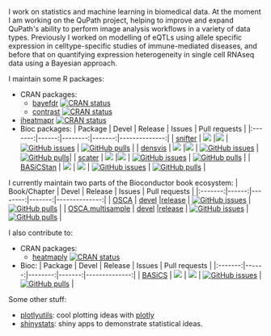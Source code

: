 I work on statistics and machine learning in biomedical data.
At the moment I am working on the QuPath project,
helping to improve and expand QuPath's ability
to perform image analysis workflows in a variety of data types.
Previously I worked on modelling of eQTLs using allele
specific expression in celltype-specific studies of immune-mediated diseases,
and before that on quantifying expression heterogeneity in 
single cell RNAseq data using a Bayesian approach.

<!-- [![Languages](https://github-readme-stats.vercel.app/api/top-langs?username=alanocallaghan&layout=compact&hide=tex,html,groovy&theme=radical)](https://github.com/anuraghazra/github-readme-stats) -->


<!-- [![GitHub stats](https://github-readme-stats.vercel.app/api?username=Alanocallaghan&count_private=true&theme=radical)](https://github.com/anuraghazra/github-readme-stats)
-->

I maintain some R packages:
- CRAN packages:
  - [bayefdr](https://cran.r-project.org/web/packages/bayefdr/index.html) [![CRAN
status](https://www.r-pkg.org/badges/version/bayefdr)](https://CRAN.R-project.org/package=bayefdr)
  - [contrast](https://cran.r-project.org/web/packages/contrast/index.html) [![CRAN
status](https://www.r-pkg.org/badges/version/contrast)](https://CRAN.R-project.org/package=contrast)
- [iheatmapr](https://cran.r-project.org/web/packages/iheatmapr/index.html) [![CRAN
status](https://www.r-pkg.org/badges/version/iheatmapr)](https://CRAN.R-project.org/package=iheatmapr)
- Bioc packages:
  | Package | Devel | Release | Issues | Pull requests |
  |:-------:|------:|--------:|-------:|--------------:|
  | [snifter](https://github.com/Alanocallaghan/snifter) | [![](http://bioconductor.org/shields/build/devel/bioc/snifter.svg)](http://bioconductor.org/checkResults/devel/bioc-LATEST/snifter) |[![](http://bioconductor.org/shields/build/release/bioc/snifter.svg)](http://bioconductor.org/checkResults/release/bioc-LATEST/snifter) | [![GitHub issues](https://img.shields.io/github/issues/Alanocallaghan/snifter)](https://github.com/Alanocallaghan/snifter/issues) | [![GitHub pulls](https://img.shields.io/github/issues-pr/Alanocallaghan/snifter)](https://github.com/Alanocallaghan/snifter/pulls) |
  | [densvis](https://github.com/Alanocallaghan/densvis) | [![](http://bioconductor.org/shields/build/devel/bioc/densvis.svg)](http://bioconductor.org/checkResults/devel/bioc-LATEST/densvis) |[![](http://bioconductor.org/shields/build/release/bioc/densvis.svg)](http://bioconductor.org/checkResults/release/bioc-LATEST/densvis) | [![GitHub issues](https://img.shields.io/github/issues/Alanocallaghan/densvis)](https://github.com/Alanocallaghan/densvis/issues) | [![GitHub pulls](https://img.shields.io/github/issues-pr/Alanocallaghan/densvis)](https://github.com/Alanocallaghan/densvis/pulls)|
  | [scater](https://github.com/Alanocallaghan/scater) | [![](http://bioconductor.org/shields/build/devel/bioc/scater.svg)](http://bioconductor.org/checkResults/devel/bioc-LATEST/scater) |[![](http://bioconductor.org/shields/build/release/bioc/scater.svg)](http://bioconductor.org/checkResults/release/bioc-LATEST/scater) | [![GitHub issues](https://img.shields.io/github/issues/Alanocallaghan/scater)](https://github.com/Alanocallaghan/scater/issues) | [![GitHub pulls](https://img.shields.io/github/issues-pr/Alanocallaghan/scater)](https://github.com/Alanocallaghan/scater/pulls) |
  | [BASiCStan](https://bioconductor.org/packages/devel/bioc/html/BASiCStan.html) | [![](http://bioconductor.org/shields/build/devel/bioc/BASiCStan.svg)](http://bioconductor.org/checkResults/devel/bioc-LATEST/BASiCStan) | [![](http://bioconductor.org/shields/build/release/bioc/BASiCStan.svg)](http://bioconductor.org/checkResults/release/bioc-LATEST/BASiCStan) | [![GitHub issues](https://img.shields.io/github/issues/Alanocallaghan/BASiCStan)](https://github.com/Alanocallaghan/BASiCStan/issues) | [![GitHub pulls](https://img.shields.io/github/issues-pr/Alanocallaghan/BASiCStan)](https://github.com/Alanocallaghan/BASiCStan/pulls) |

I currently maintain two parts of the Bioconductor book ecosystem:
  | Book/Chapter | Devel | Release | Issues | Pull requests |
  |:-------:|------:|--------:|-------:|--------------:|
  | [OSCA](https://github.com/OSCA-source/OSCA) | [devel](http://bioconductor.org/checkResults/devel/books-LATEST/OSCA) |[release](http://bioconductor.org/checkResults/release/books-LATEST/OSCA) | [![GitHub issues](https://img.shields.io/github/issues/OSCA-source/OSCA)](https://github.com/OSCA-source/OSCA/issues) | [![GitHub pulls](https://img.shields.io/github/issues-pr/OSCA-source/OSCA)](https://github.com/OSCA-source/OSCA/pulls) |
  | [OSCA.multisample](https://github.com/OSCA-source/OSCA.multisample) | [devel](http://bioconductor.org/checkResults/devel/books-LATEST/OSCA.multisample) |[release](http://bioconductor.org/checkResults/release/books-LATEST/OSCA.multisample) | [![GitHub issues](https://img.shields.io/github/issues/OSCA-source/OSCA.multisample)](https://github.com/OSCA-source/OSCA.multisample/issues) | [![GitHub pulls](https://img.shields.io/github/issues-pr/OSCA-source/OSCA)](https://github.com/OSCA-source/OSCA.multisample/pulls) |


I also contribute to:
- CRAN packages:
  - [heatmaply](https://cran.r-project.org/web/packages/heatmaply/index.html) [![CRAN
status](https://www.r-pkg.org/badges/version/heatmaply)](https://CRAN.R-project.org/package=heatmaply)
- Bioc:
  | Package | Devel | Release | Issues | Pull requests |
  |:-------:|------:|--------:|-------:|--------------:|
  | [BASiCS](https://bioconductor.org/packages/devel/bioc/html/BASiCS.html) | [![](http://bioconductor.org/shields/build/devel/bioc/BASiCS.svg)](http://bioconductor.org/checkResults/devel/bioc-LATEST/BASiCS) | [![](http://bioconductor.org/shields/build/release/bioc/BASiCS.svg)](http://bioconductor.org/checkResults/release/bioc-LATEST/BASiCS) | [![GitHub issues](https://img.shields.io/github/issues/catavallejos/BASiCS)](https://github.com/catavallejos/BASiCS/issues) | [![GitHub pulls](https://img.shields.io/github/issues-pr/catavallejos/BASiCS)](https://github.com/catavallejos/BASiCS/pulls) |

Some other stuff:
- [plotlyutils](https://github.com/Alanocallaghan/plotlyutils): cool plotting ideas with [plotly](https://plotly.com/)
- [shinystats](https://github.com/Alanocallaghan/shinystats): shiny apps to demonstrate statistical ideas.
